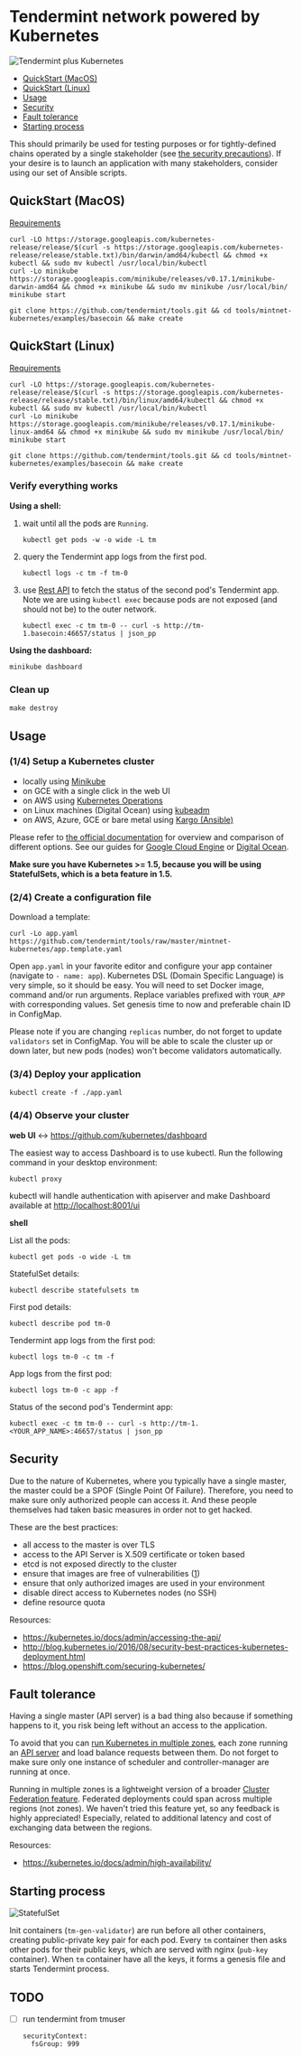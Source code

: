 # Tendermint network powered by Kubernetes

![Tendermint plus Kubernetes](img/t_plus_k.png)

* [QuickStart (MacOS)](#quickstart-macos)
* [QuickStart (Linux)](#quickstart-linux)
* [Usage](#usage)
* [Security](#security)
* [Fault tolerance](#fault-tolerance)
* [Starting process](#starting-process)

This should primarily be used for testing purposes or for tightly-defined
chains operated by a single stakeholder (see [the security
precautions](#security)). If your desire is to launch an application with many
stakeholders, consider using our set of Ansible scripts.

## QuickStart (MacOS)

[Requirements](https://github.com/kubernetes/minikube#requirements)

```
curl -LO https://storage.googleapis.com/kubernetes-release/release/$(curl -s https://storage.googleapis.com/kubernetes-release/release/stable.txt)/bin/darwin/amd64/kubectl && chmod +x kubectl && sudo mv kubectl /usr/local/bin/kubectl
curl -Lo minikube https://storage.googleapis.com/minikube/releases/v0.17.1/minikube-darwin-amd64 && chmod +x minikube && sudo mv minikube /usr/local/bin/
minikube start

git clone https://github.com/tendermint/tools.git && cd tools/mintnet-kubernetes/examples/basecoin && make create
```

## QuickStart (Linux)

[Requirements](https://github.com/kubernetes/minikube#requirements)

```
curl -LO https://storage.googleapis.com/kubernetes-release/release/$(curl -s https://storage.googleapis.com/kubernetes-release/release/stable.txt)/bin/linux/amd64/kubectl && chmod +x kubectl && sudo mv kubectl /usr/local/bin/kubectl
curl -Lo minikube https://storage.googleapis.com/minikube/releases/v0.17.1/minikube-linux-amd64 && chmod +x minikube && sudo mv minikube /usr/local/bin/
minikube start

git clone https://github.com/tendermint/tools.git && cd tools/mintnet-kubernetes/examples/basecoin && make create
```

### Verify everything works

**Using a shell:**

1. wait until all the pods are `Running`.

   ```
   kubectl get pods -w -o wide -L tm
   ```

2. query the Tendermint app logs from the first pod.

   ```
   kubectl logs -c tm -f tm-0
   ```

3. use [Rest API](https://tendermint.com/docs/internals/rpc) to fetch the
   status of the second pod's Tendermint app. Note we are using `kubectl exec`
   because pods are not exposed (and should not be) to the outer network.

   ```
   kubectl exec -c tm tm-0 -- curl -s http://tm-1.basecoin:46657/status | json_pp
   ```

**Using the dashboard:**

```
minikube dashboard
```

### Clean up

```
make destroy
```

## Usage

### (1/4) Setup a Kubernetes cluster

- locally using [Minikube](https://github.com/kubernetes/minikube)
- on GCE with a single click in the web UI
- on AWS using [Kubernetes Operations](https://github.com/kubernetes/kops/blob/master/docs/aws.md)
- on Linux machines (Digital Ocean) using [kubeadm](https://kubernetes.io/docs/getting-started-guides/kubeadm/)
- on AWS, Azure, GCE or bare metal using [Kargo (Ansible)](https://kubernetes.io/docs/getting-started-guides/kargo/)

Please refer to [the official
documentation](https://kubernetes.io/docs/getting-started-guides/) for overview
and comparison of different options. See our guides for [Google Cloud
Engine](docs/SETUP_K8S_ON_GCE.md) or [Digital Ocean](docs/SETUP_K8S_ON_DO.md).

**Make sure you have Kubernetes >= 1.5, because you will be using StatefulSets,
which is a beta feature in 1.5.**

### (2/4) Create a configuration file

Download a template:

```
curl -Lo app.yaml https://github.com/tendermint/tools/raw/master/mintnet-kubernetes/app.template.yaml
```

Open `app.yaml` in your favorite editor and configure your app container
(navigate to `- name: app`). Kubernetes DSL (Domain Specific Language) is very
simple, so it should be easy. You will need to set Docker image, command and/or
run arguments. Replace variables prefixed with `YOUR_APP` with corresponding
values. Set genesis time to now and preferable chain ID in ConfigMap.

Please note if you are changing `replicas` number, do not forget to update
`validators` set in ConfigMap. You will be able to scale the cluster up or down
later, but new pods (nodes) won't become validators automatically.

### (3/4) Deploy your application

```
kubectl create -f ./app.yaml
```

### (4/4) Observe your cluster

**web UI** <-> https://github.com/kubernetes/dashboard

The easiest way to access Dashboard is to use kubectl. Run the following command in your desktop environment:

```
kubectl proxy
```

kubectl will handle authentication with apiserver and make Dashboard available at [http://localhost:8001/ui](http://localhost:8001/ui)

**shell**

List all the pods:

```
kubectl get pods -o wide -L tm
```

StatefulSet details:

```
kubectl describe statefulsets tm
```

First pod details:

```
kubectl describe pod tm-0
```

Tendermint app logs from the first pod:

```
kubectl logs tm-0 -c tm -f
```

App logs from the first pod:

```
kubectl logs tm-0 -c app -f
```

Status of the second pod's Tendermint app:

```
kubectl exec -c tm tm-0 -- curl -s http://tm-1.<YOUR_APP_NAME>:46657/status | json_pp
```

## Security

Due to the nature of Kubernetes, where you typically have a single master, the
master could be a SPOF (Single Point Of Failure). Therefore, you need to make
sure only authorized people can access it. And these people themselves had
taken basic measures in order not to get hacked.

These are the best practices:

- all access to the master is over TLS
- access to the API Server is X.509 certificate or token based
- etcd is not exposed directly to the cluster
- ensure that images are free of vulnerabilities ([1](https://github.com/coreos/clair))
- ensure that only authorized images are used in your environment
- disable direct access to Kubernetes nodes (no SSH)
- define resource quota

Resources:

- https://kubernetes.io/docs/admin/accessing-the-api/
- http://blog.kubernetes.io/2016/08/security-best-practices-kubernetes-deployment.html
- https://blog.openshift.com/securing-kubernetes/

## Fault tolerance

Having a single master (API server) is a bad thing also because if something
happens to it, you risk being left without an access to the application.

To avoid that you can [run Kubernetes in multiple
zones](https://kubernetes.io/docs/admin/multiple-zones/), each zone running an
[API server](https://kubernetes.io/docs/admin/high-availability/) and load
balance requests between them. Do not forget to make sure only one instance of
scheduler and controller-manager are running at once.

Running in multiple zones is a lightweight version of a broader [Cluster
Federation feature](https://kubernetes.io/docs/admin/federation/). Federated
deployments could span across multiple regions (not zones). We haven't tried
this feature yet, so any feedback is highly appreciated! Especially, related to
additional latency and cost of exchanging data between the regions.

Resources:

- https://kubernetes.io/docs/admin/high-availability/

## Starting process

![StatefulSet](img/statefulset.png)

Init containers (`tm-gen-validator`) are run before all other containers,
creating public-private key pair for each pod. Every `tm` container then asks
other pods for their public keys, which are served with nginx (`pub-key`
container). When `tm` container have all the keys, it forms a genesis file and
starts Tendermint process.

## TODO

- [ ] run tendermint from tmuser
  ```
  securityContext:
    fsGroup: 999
  ```
